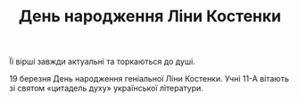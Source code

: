 ﻿---
title: День народження Ліни Костенки
---

Її вірші завжди актуальні та торкаються до душі.

19 березня День народження геніальної Ліни Костенки. Учні 11-А вітають зі святом «цитадель духу» української літератури.

<youtube id="DJHVpohFs70"></youtube>